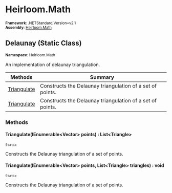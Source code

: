 # Heirloom.Math

<small>**Framework**: .NETStandard,Version=v2.1</small>  
<small>**Assembly**: [Heirloom.Math](../heirloom.math/heirloom.math.md)</small>  

## Delaunay (Static Class)
<small>**Namespace**: Heirloom.Math</sub></small>  

An implementation of delaunay triangulation.

| Methods | Summary |
|---------|---------|
| [Triangulate](#TRID625DE96) | Constructs the Delaunay triangulation of a set of points. |
| [Triangulate](#TRIB7A53FD1) | Constructs the Delaunay triangulation of a set of points. |

### Methods

#### <a name="TRID625DE96"></a>Triangulate(IEnumerable\<Vector> points) : List\<Triangle>

<small>`Static`</small>

Constructs the Delaunay triangulation of a set of points.


#### <a name="TRIB7A53FD1"></a>Triangulate(IEnumerable\<Vector> points, List\<Triangle> triangles) : void

<small>`Static`</small>

Constructs the Delaunay triangulation of a set of points.


